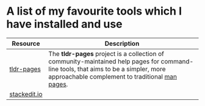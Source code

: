 # A list of my favourite tools which I have installed and use

| Resource | Description |
|--|--|
| [tldr-pages](https://github.com/tldr-pages/tldr) | The **tldr-pages** project is a collection of community-maintained help pages for command-line tools, that aims to be a simpler, more approachable complement to traditional [man pages](https://en.wikipedia.org/wiki/Man_page). |
| [stackedit.io](https://stackedit.io/) |  |


<!--stackedit_data:
eyJoaXN0b3J5IjpbLTEyNDgzNzM1MDEsNTk5NDEyNTc2LDUwMz
kwMDI5Ml19
-->
